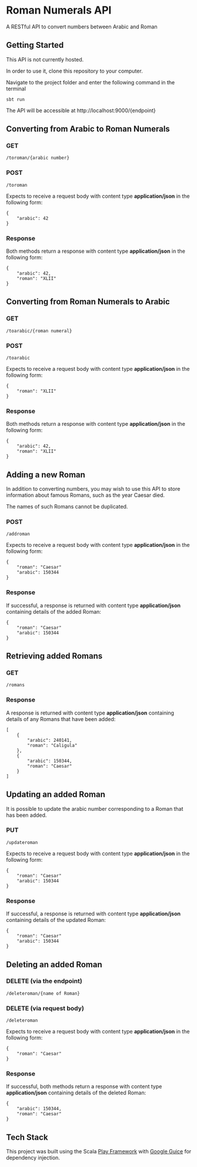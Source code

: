 # Roman Numerals API

A RESTful API to convert numbers between Arabic and Roman

## Getting Started

This API is not currently hosted.

In order to use it, clone this repository to your computer.

Navigate to the project folder and enter the following command in the terminal

    sbt run

The API will be accessible at http://localhost:9000/{endpoint}

## Converting from Arabic to Roman Numerals

### GET

    /toroman/{arabic number}

### POST

    /toroman

Expects to receive a request body with content type **application/json** in the following form:

    {
        "arabic": 42
    }

### Response

Both methods return a response with content type **application/json** in the following form:

    {
        "arabic": 42,
        "roman": "XLII"
    }

## Converting from Roman Numerals to Arabic

### GET

    /toarabic/{roman numeral}

### POST

    /toarabic

Expects to receive a request body with content type **application/json** in the following form:

    {
        "roman": "XLII"
    }

### Response

Both methods return a response with content type **application/json** in the following form:

    {
        "arabic": 42,
        "roman": "XLII"
    }

## Adding a new Roman

In addition to converting numbers, you may wish to use this API to store information about famous Romans, such as the year Caesar died.

The names of such Romans cannot be duplicated.

### POST

    /addroman

Expects to receive a request body with content type **application/json** in the following form:

    {
        "roman": "Caesar"
        "arabic": 150344
    }

### Response

If successful, a response is returned with content type **application/json** containing details of the added Roman:

    {
        "roman": "Caesar"
        "arabic": 150344
    }

## Retrieving added Romans

### GET

    /romans

### Response

A response is returned with content type **application/json** containing details of any Romans that have been added:

    [
        {
            "arabic": 240141,
            "roman": "Caligula"
        },
        {
            "arabic": 150344,
            "roman": "Caesar"
        }
    ]

## Updating an added Roman

It is possible to update the arabic number corresponding to a Roman that has been added.

### PUT

    /updateroman

Expects to receive a request body with content type **application/json** in the following form:

    {
        "roman": "Caesar"
        "arabic": 150344
    }

### Response

If successful, a response is returned with content type **application/json** containing details of the updated Roman:

    {
        "roman": "Caesar"
        "arabic": 150344
    }
## Deleting an added Roman

### DELETE (via the endpoint)

    /deleteroman/{name of Roman}

### DELETE (via request body)

    /deleteroman

Expects to receive a request body with content type **application/json** in the following form:

    {
        "roman": "Caesar"
    }

### Response

If successful, both methods return a response with content type **application/json** containing details of the deleted Roman:

    {
        "arabic": 150344,
        "roman": "Caesar"
    }

## Tech Stack

This project was built using the Scala [Play Framework](https://www.playframework.com/) with [Google Guice](https://github.com/google/guice) for dependency injection.